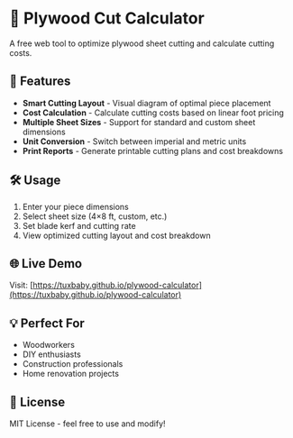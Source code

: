 # 📐 Plywood Cut Calculator

A free web tool to optimize plywood sheet cutting and calculate cutting costs.

## 🚀 Features

- **Smart Cutting Layout** - Visual diagram of optimal piece placement
- **Cost Calculation** - Calculate cutting costs based on linear foot pricing
- **Multiple Sheet Sizes** - Support for standard and custom sheet dimensions
- **Unit Conversion** - Switch between imperial and metric units
- **Print Reports** - Generate printable cutting plans and cost breakdowns

## 🛠️ Usage

1. Enter your piece dimensions
2. Select sheet size (4×8 ft, custom, etc.)
3. Set blade kerf and cutting rate
4. View optimized cutting layout and cost breakdown

## 🌐 Live Demo

Visit: [https://tuxbaby.github.io/plywood-calculator](https://tuxbaby.github.io/plywood-calculator)

## 💡 Perfect For

- Woodworkers
- DIY enthusiasts
- Construction professionals
- Home renovation projects

## 📄 License

MIT License - feel free to use and modify!
